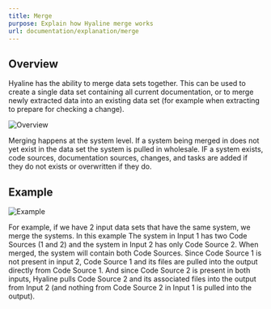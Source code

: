 ```yaml
---
title: Merge
purpose: Explain how Hyaline merge works
url: documentation/explanation/merge
---
```

## Overview
Hyaline has the ability to merge data sets together. This can be used to create a single data set containing all current documentation, or to merge newly extracted data into an existing data set (for example when extracting to prepare for checking a change).

![Overview](/documentation/03-explanation/_img/merge-overview.svg)

Merging happens at the system level. If a system being merged in does not yet exist in the data set the system is pulled in wholesale. IF a system exists, code sources, documentation sources, changes, and tasks are added if they do not exists or overwritten if they do.

## Example
![Example](/documentation/03-explanation/_img/merge-example.svg)

For example, if we have 2 input data sets that have the same system, we merge the systems. In this example The system in Input 1 has two Code Sources (1 and 2) and the system in Input 2 has only Code Source 2. When merged, the system will contain both Code Sources. Since Code Source 1 is not present in input 2, Code Source 1 and its files are pulled into the output directly from Code Source 1. And since Code Source 2 is present in both inputs, Hyaline pulls Code Source 2 and its associated files into the output from Input 2 (and nothing from Code Source 2 in Input 1 is pulled into the output).